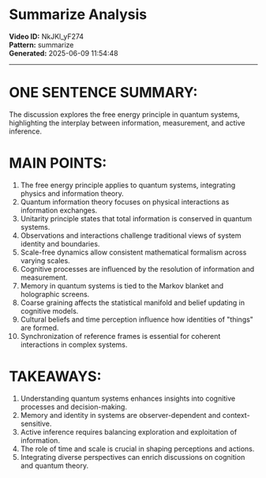 # Summarize Analysis

**Video ID:** NkJKl_yF274  
**Pattern:** summarize  
**Generated:** 2025-06-09 11:54:48  

---

# ONE SENTENCE SUMMARY:
The discussion explores the free energy principle in quantum systems, highlighting the interplay between information, measurement, and active inference.

# MAIN POINTS:
1. The free energy principle applies to quantum systems, integrating physics and information theory.
2. Quantum information theory focuses on physical interactions as information exchanges.
3. Unitarity principle states that total information is conserved in quantum systems.
4. Observations and interactions challenge traditional views of system identity and boundaries.
5. Scale-free dynamics allow consistent mathematical formalism across varying scales.
6. Cognitive processes are influenced by the resolution of information and measurement.
7. Memory in quantum systems is tied to the Markov blanket and holographic screens.
8. Coarse graining affects the statistical manifold and belief updating in cognitive models.
9. Cultural beliefs and time perception influence how identities of "things" are formed.
10. Synchronization of reference frames is essential for coherent interactions in complex systems.

# TAKEAWAYS:
1. Understanding quantum systems enhances insights into cognitive processes and decision-making.
2. Memory and identity in systems are observer-dependent and context-sensitive.
3. Active inference requires balancing exploration and exploitation of information.
4. The role of time and scale is crucial in shaping perceptions and actions.
5. Integrating diverse perspectives can enrich discussions on cognition and quantum theory.
